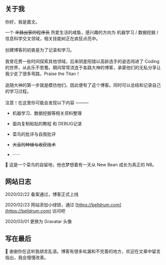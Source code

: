 # 

## 关于我

你好，我是嘉文。  

一个 ~~半路出家的程序员~~ 热爱生活的咸鱼，感兴趣的方向为 机器学习 / 数据挖掘 / 信息科学交叉领域，相关技能树正在疯狂点亮中。  
<br />
创建博客的初衷是为了记录和学习。  
<br />
我曾花费一些时间探索其他领域，后来阴差阳错以高龄选手的姿态闯进了 Coding 的世界，从此乐不思蜀。期间常常流连于各路大神的博客，承蒙他们的无私分享让我少走了很多弯路，Praise the Titan！  
<br />
追随大神的第一步就是模仿他们，因此便有了这个博客。同时可以总结和记录自己的学习过程。  
<br />
注意！在这里你可能会发现以下内容 ———  

- 机器学习、数据挖掘等相关资料整理  

- 面向复制粘贴的教程 和 DEBUG记录

- 菜鸟的批评与自我批评

- ~~大豆的种植与收获技术~~

- ······
  
:dart: 这是一个菜鸟的自留地，他也梦想着有一天从 New Bean 成长为真正的 NB。  

## 网站日志

2020/02/22 备案通过，博客正式上线  

2020/02/23 网站添加小绿锁，通过 [https://belldrum.com](https://belldrum.com) 访问吧  

2020/03/01 更换为 Gravatar 头像

## 写在最后
:beer: 谢谢你在这听我胡言乱语。博客有很多纰漏和不完善的地方，欢迎在文章中留言指出，我会慢慢改善。
<!--more-->
